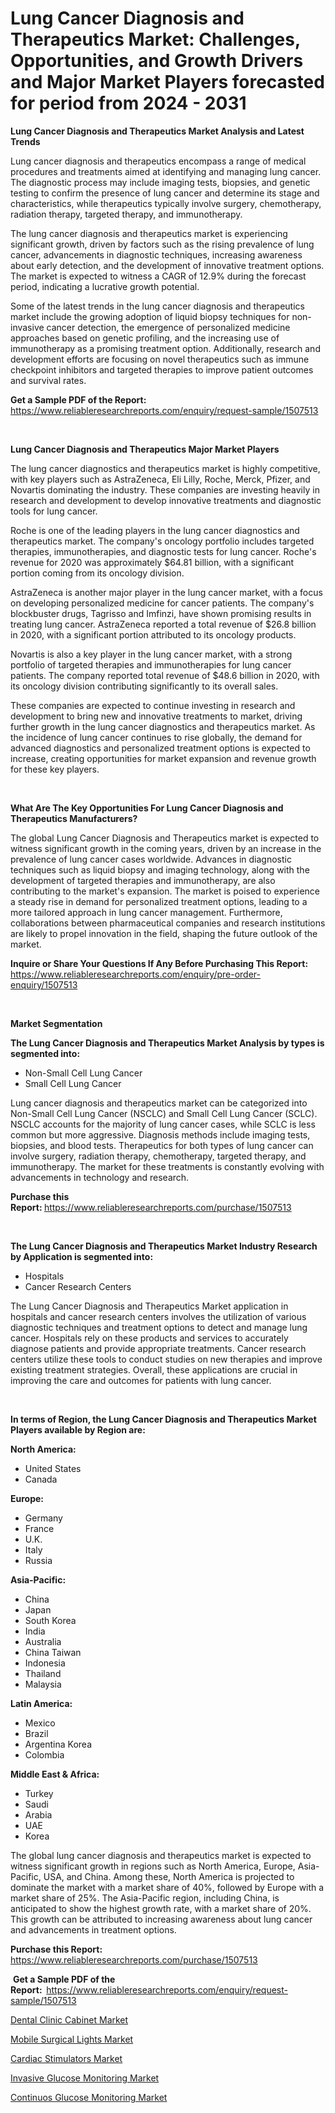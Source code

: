 <p><h1>Lung Cancer Diagnosis and Therapeutics Market: Challenges, Opportunities, and Growth Drivers and Major Market Players forecasted for period from 2024 - 2031</h1></p><p><strong>Lung Cancer Diagnosis and Therapeutics Market Analysis and Latest Trends</strong></p>
<p><p>Lung cancer diagnosis and therapeutics encompass a range of medical procedures and treatments aimed at identifying and managing lung cancer. The diagnostic process may include imaging tests, biopsies, and genetic testing to confirm the presence of lung cancer and determine its stage and characteristics, while therapeutics typically involve surgery, chemotherapy, radiation therapy, targeted therapy, and immunotherapy.</p><p>The lung cancer diagnosis and therapeutics market is experiencing significant growth, driven by factors such as the rising prevalence of lung cancer, advancements in diagnostic techniques, increasing awareness about early detection, and the development of innovative treatment options. The market is expected to witness a CAGR of 12.9% during the forecast period, indicating a lucrative growth potential.</p><p>Some of the latest trends in the lung cancer diagnosis and therapeutics market include the growing adoption of liquid biopsy techniques for non-invasive cancer detection, the emergence of personalized medicine approaches based on genetic profiling, and the increasing use of immunotherapy as a promising treatment option. Additionally, research and development efforts are focusing on novel therapeutics such as immune checkpoint inhibitors and targeted therapies to improve patient outcomes and survival rates.</p></p>
<p><strong>Get a Sample PDF of the Report:&nbsp;</strong> <a href="https://www.reliableresearchreports.com/enquiry/request-sample/1507513">https://www.reliableresearchreports.com/enquiry/request-sample/1507513</a></p>
<p>&nbsp;</p>
<p><strong>Lung Cancer Diagnosis and Therapeutics Major Market Players</strong></p>
<p><p>The lung cancer diagnostics and therapeutics market is highly competitive, with key players such as AstraZeneca, Eli Lilly, Roche, Merck, Pfizer, and Novartis dominating the industry. These companies are investing heavily in research and development to develop innovative treatments and diagnostic tools for lung cancer.</p><p>Roche is one of the leading players in the lung cancer diagnostics and therapeutics market. The company's oncology portfolio includes targeted therapies, immunotherapies, and diagnostic tests for lung cancer. Roche's revenue for 2020 was approximately $64.81 billion, with a significant portion coming from its oncology division.</p><p>AstraZeneca is another major player in the lung cancer market, with a focus on developing personalized medicine for cancer patients. The company's blockbuster drugs, Tagrisso and Imfinzi, have shown promising results in treating lung cancer. AstraZeneca reported a total revenue of $26.8 billion in 2020, with a significant portion attributed to its oncology products.</p><p>Novartis is also a key player in the lung cancer market, with a strong portfolio of targeted therapies and immunotherapies for lung cancer patients. The company reported total revenue of $48.6 billion in 2020, with its oncology division contributing significantly to its overall sales.</p><p>These companies are expected to continue investing in research and development to bring new and innovative treatments to market, driving further growth in the lung cancer diagnostics and therapeutics market. As the incidence of lung cancer continues to rise globally, the demand for advanced diagnostics and personalized treatment options is expected to increase, creating opportunities for market expansion and revenue growth for these key players.</p></p>
<p>&nbsp;</p>
<p><strong>What Are The Key Opportunities For Lung Cancer Diagnosis and Therapeutics Manufacturers?</strong></p>
<p><p>The global Lung Cancer Diagnosis and Therapeutics market is expected to witness significant growth in the coming years, driven by an increase in the prevalence of lung cancer cases worldwide. Advances in diagnostic techniques such as liquid biopsy and imaging technology, along with the development of targeted therapies and immunotherapy, are also contributing to the market's expansion. The market is poised to experience a steady rise in demand for personalized treatment options, leading to a more tailored approach in lung cancer management. Furthermore, collaborations between pharmaceutical companies and research institutions are likely to propel innovation in the field, shaping the future outlook of the market.</p></p>
<p><strong>Inquire or Share Your Questions If Any Before Purchasing This Report:</strong> <a href="https://www.reliableresearchreports.com/enquiry/pre-order-enquiry/1507513">https://www.reliableresearchreports.com/enquiry/pre-order-enquiry/1507513</a></p>
<p>&nbsp;</p>
<p><strong>Market Segmentation</strong></p>
<p><strong>The Lung Cancer Diagnosis and Therapeutics Market Analysis by types is segmented into:</strong></p>
<p><ul><li>Non-Small Cell Lung Cancer</li><li>Small Cell Lung Cancer</li></ul></p>
<p><p>Lung cancer diagnosis and therapeutics market can be categorized into Non-Small Cell Lung Cancer (NSCLC) and Small Cell Lung Cancer (SCLC). NSCLC accounts for the majority of lung cancer cases, while SCLC is less common but more aggressive. Diagnosis methods include imaging tests, biopsies, and blood tests. Therapeutics for both types of lung cancer can involve surgery, radiation therapy, chemotherapy, targeted therapy, and immunotherapy. The market for these treatments is constantly evolving with advancements in technology and research.</p></p>
<p><strong>Purchase this Report:&nbsp;</strong><a href="https://www.reliableresearchreports.com/purchase/1507513">https://www.reliableresearchreports.com/purchase/1507513</a></p>
<p>&nbsp;</p>
<p><strong>The Lung Cancer Diagnosis and Therapeutics Market Industry Research by Application is segmented into:</strong></p>
<p><ul><li>Hospitals</li><li>Cancer Research Centers</li></ul></p>
<p><p>The Lung Cancer Diagnosis and Therapeutics Market application in hospitals and cancer research centers involves the utilization of various diagnostic techniques and treatment options to detect and manage lung cancer. Hospitals rely on these products and services to accurately diagnose patients and provide appropriate treatments. Cancer research centers utilize these tools to conduct studies on new therapies and improve existing treatment strategies. Overall, these applications are crucial in improving the care and outcomes for patients with lung cancer.</p></p>
<p>&nbsp;</p>
<p><strong>In terms of Region, the Lung Cancer Diagnosis and Therapeutics Market Players available by Region are:</strong></p>
<p>
    <p> <strong> North America: </strong>
        <ul>
            <li>United States</li>
            <li>Canada</li>
        </ul>
        </p> 
    <p> <strong> Europe: </strong>
        <ul>
            <li>Germany</li>
            <li>France</li>
            <li>U.K.</li>
            <li>Italy</li>
            <li>Russia</li>
        </ul>
        </p> 
    <p> <strong> Asia-Pacific: </strong>
        <ul>
            <li>China</li>
            <li>Japan</li>
            <li>South Korea</li>
            <li>India</li>
            <li>Australia</li>
            <li>China Taiwan</li>
            <li>Indonesia</li>
            <li>Thailand</li>
            <li>Malaysia</li>
        </ul>
        </p> 
    <p> <strong> Latin America: </strong>
        <ul>
            <li>Mexico</li>
            <li>Brazil</li>
            <li>Argentina Korea</li>
            <li>Colombia</li>
        </ul>
        </p> 
    <p> <strong> Middle East & Africa: </strong>
        <ul>
            <li>Turkey</li>
            <li>Saudi</li>
            <li>Arabia</li>
            <li>UAE</li>
            <li>Korea</li>
        </ul>
    </p>
    </p>
<p><p>The global lung cancer diagnosis and therapeutics market is expected to witness significant growth in regions such as North America, Europe, Asia-Pacific, USA, and China. Among these, North America is projected to dominate the market with a market share of 40%, followed by Europe with a market share of 25%. The Asia-Pacific region, including China, is anticipated to show the highest growth rate, with a market share of 20%. This growth can be attributed to increasing awareness about lung cancer and advancements in treatment options.</p></p>
<p><strong>Purchase this Report: </strong><a href="https://www.reliableresearchreports.com/purchase/1507513">https://www.reliableresearchreports.com/purchase/1507513</a></p>
<p>&nbsp;<strong>Get a Sample PDF of the Report:&nbsp;&nbsp;</strong><a href="https://www.reliableresearchreports.com/enquiry/request-sample/1507513">https://www.reliableresearchreports.com/enquiry/request-sample/1507513</a></p>
<p><strong></strong></p>
<p><p><a href="https://medium.com/@alanwatkins6h/dental-clinic-cabinet-market-exploring-market-share-market-trends-and-future-growth-136bfc5db4a7">Dental Clinic Cabinet Market</a></p><p><a href="https://medium.com/@deirdreclark76/mobile-surgical-lights-market-analysis-its-cagr-market-segmentation-and-global-industry-overview-739eeacae6c8">Mobile Surgical Lights Market</a></p><p><a href="https://medium.com/@alanwatkins6h/cardiac-stimulators-market-comprehensive-assessment-by-type-application-and-geography-916918a7ebb4">Cardiac Stimulators Market</a></p><p><a href="https://medium.com/@deirdreclark76/invasive-glucose-monitoring-market-insight-market-trends-growth-forecasted-from-2024-to-2031-5a3c315cab7a">Invasive Glucose Monitoring Market</a></p><p><a href="https://medium.com/@deirdreclark76/continuos-glucose-monitoring-market-furnishes-information-on-market-share-market-trends-and-a72617021b52">Continuos Glucose Monitoring Market</a></p></p>